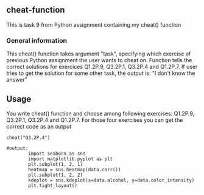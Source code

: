 ## cheat-function
This is task 9 from Python assignment containing my cheat() function

### General information
This cheat() function takes argument "task", specifying which exercise of previous Python assignment the user wants to cheat on. 
Function tells the correct solutions for exercices Q1.2P.9, Q3.2P.1, Q3.2P.4 and Q1.2P.7. If user tries to get the solution for some other task, the output is: 
"I don't know the answer"


## Usage
You write cheat() function and choose among following exercises: Q1.2P.9, Q3.2P.1, Q3.2P.4 and Q1.2P.7.
For those four exercises you can get the correct code as an output

```
cheat("Q3.2P.4")

#output:
        import seaborn as sns 
        import matplotlib.pyplot as plt
        plt.subplot(1, 2, 1)
        heatmap = sns.heatmap(data.corr())
        plt.subplot(1, 2, 2)
        kdeplot = sns.kdeplot(x=data.alcohol, y=data.color_intensity)
        plt.tight_layout()
        
   ```
